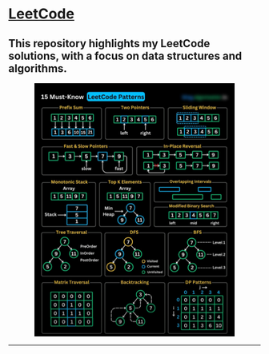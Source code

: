 # [LeetCode](https://leetcode.com/u/nazmulislam92/)
This repository highlights my LeetCode solutions, with a focus on data structures and algorithms.
---

<p align="center">
  <img src="https://github.com/dev-nzm99/LeetCode/blob/main/img/IMG_20251020_112458.jpg" alt="Screenshot" width="400">
</p> 

---
